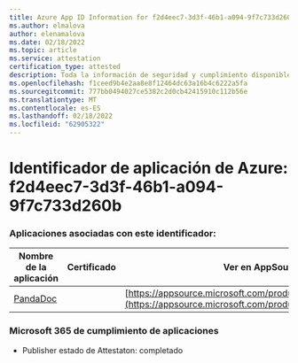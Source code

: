 ```yaml
---
title: Azure App ID Information for f2d4eec7-3d3f-46b1-a094-9f7c733d260b
ms.author: elmalova
author: elenamalova
ms.date: 02/18/2022
ms.topic: article
ms.service: attestation
certification_type: attested
description: Toda la información de seguridad y cumplimiento disponible para f2d4eec7-3d3f-46b1-a094-9f7c733d260b.
ms.openlocfilehash: f1ceed9b4e2aa8e8f12464dc63a16b4c6222a5fa
ms.sourcegitcommit: 777bb0494027ce5382c2d0cb42415910c112b56e
ms.translationtype: MT
ms.contentlocale: es-ES
ms.lasthandoff: 02/18/2022
ms.locfileid: "62905322"
---
```

# <a name="azure-app-id-f2d4eec7-3d3f-46b1-a094-9f7c733d260b"></a>Identificador de aplicación de Azure: f2d4eec7-3d3f-46b1-a094-9f7c733d260b


### <a name="apps-associated-with-this-id"></a>Aplicaciones asociadas con este identificador:
| **Nombre de la aplicación** | **Certificado** | **Ver en AppSource** |
|--------------|---------------|-----------------------|
| [PandaDoc](https://docs.microsoft.com/microsoft-365-app-certification/forward/WA200002927) |  | [https://appsource.microsoft.com/product/office/WA200002927](https://appsource.microsoft.com/product/office/WA200002927) |

### <a name="microsoft-365-app-compliance-status"></a>Microsoft 365 de cumplimiento de aplicaciones
- Publisher estado de Attestaton: completado
